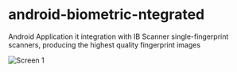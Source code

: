 # android-biometric-ntegrated

Android Application it integration with IB Scanner  single-fingerprint scanners, producing the highest quality fingerprint images 

![Screen 1](https://lh3.googleusercontent.com/pw/AM-JKLVWj9wJ00mC6DaWuLCN6NznpoPIQDc-FQCNKIoCuyc062cEYtwq1RBUOCIrRNeHjFsVaNLHKGlwVUgYOlHj2F3Bc-tJrQlrpwGv4O8yE3ltbUKTpwH-3VDst2eGgV0PqgMLMOI8sy5xk5gTu5rySzc=w712-h1578-no?authuser=0)
